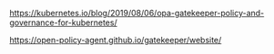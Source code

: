https://kubernetes.io/blog/2019/08/06/opa-gatekeeper-policy-and-governance-for-kubernetes/

https://open-policy-agent.github.io/gatekeeper/website/
